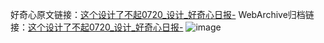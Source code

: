 好奇心原文链接：[这个设计了不起0720_设计_好奇心日报-](https://www.qdaily.com/articles/12325.html)
WebArchive归档链接：[这个设计了不起0720_设计_好奇心日报-](http://web.archive.org/web/20190623172534/https://www.qdaily.com/articles/12325.html)
![image](http://ww3.sinaimg.cn/large/007d5XDply1g3wjn17od0j30u01hkgqi)